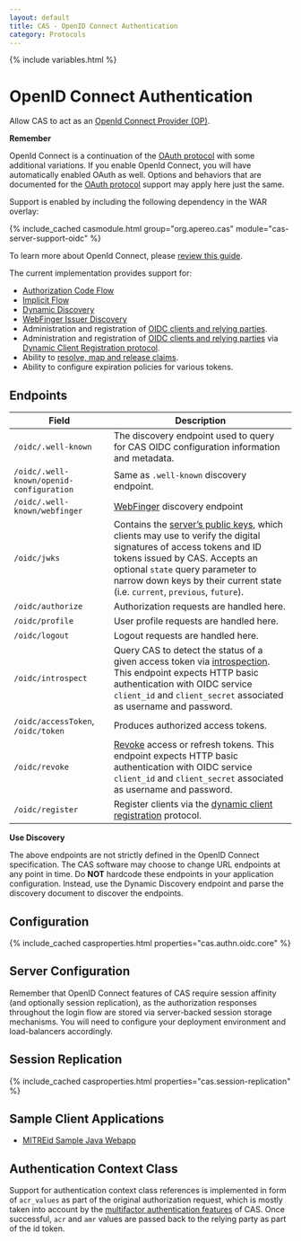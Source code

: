 ```yaml
---
layout: default
title: CAS - OpenID Connect Authentication
category: Protocols
---
```

{% include variables.html %}

# OpenID Connect Authentication

Allow CAS to act as an [OpenId Connect Provider (OP)](http://openid.net/connect/).

<div class="alert alert-info"><strong>Remember</strong><p>OpenId Connect is a continuation of 
the <a href="OAuth-Authentication.html">OAuth protocol</a> with some additional variations. If 
you enable OpenId Connect, you will have automatically enabled OAuth as well. Options and 
behaviors that are documented for the <a href="OAuth-Authentication.html">OAuth protocol</a> 
support may apply here just the same.</p></div>

Support is enabled by including the following dependency in the WAR overlay:

{% include_cached casmodule.html group="org.apereo.cas" module="cas-server-support-oidc" %}

To learn more about OpenId Connect, please [review this guide](http://openid.net/specs/openid-connect-basic-1_0.html).

The current implementation provides support for:

- [Authorization Code Flow](http://openid.net/specs/openid-connect-basic-1_0.html)
- [Implicit Flow](https://openid.net/specs/openid-connect-implicit-1_0.html)
- [Dynamic Discovery](https://openid.net/specs/openid-connect-discovery-1_0.html)
- [WebFinger Issuer Discovery](https://openid.net/specs/openid-connect-discovery-1_0-21.html)
- Administration and registration of [OIDC clients and relying parties](../services/Service-Management.html).
- Administration and registration of [OIDC clients and relying parties](../services/Service-Management.html) via [Dynamic Client Registration protocol](https://tools.ietf.org/html/draft-ietf-oauth-dyn-reg-management-01).
- Ability to [resolve, map and release claims](../integration/Attribute-Release-Policies.html).
- Ability to configure expiration policies for various tokens.

## Endpoints

| Field                                    | Description                                                                                                                                                                                                                                                                                             |
|------------------------------------------|---------------------------------------------------------------------------------------------------------------------------------------------------------------------------------------------------------------------------------------------------------------------------------------------------------|
| `/oidc/.well-known`                      | The discovery endpoint used to query for CAS OIDC configuration information and metadata.                                                                                                                                                                                                               |
| `/oidc/.well-known/openid-configuration` | Same as `.well-known` discovery endpoint.                                                                                                                                                                                                                                                               |
| `/oidc/.well-known/webfinger`            | [WebFinger](https://tools.ietf.org/html/rfc7033) discovery endpoint                                                                                                                                                                                                                                     |
| `/oidc/jwks`                             | Contains the [server’s public keys](OIDC-Authentication-JWKS.html), which clients may use to verify the digital signatures of access tokens and ID tokens issued by CAS. Accepts an optional `state` query parameter to narrow down keys by their current state (i.e. `current`, `previous`, `future`). |
| `/oidc/authorize`                        | Authorization requests are handled here.                                                                                                                                                                                                                                                                |
| `/oidc/profile`                          | User profile requests are handled here.                                                                                                                                                                                                                                                                 |
| `/oidc/logout`                           | Logout requests are handled here.                                                                                                                                                                                                                                                                       |
| `/oidc/introspect`                       | Query CAS to detect the status of a given access token via [introspection](https://tools.ietf.org/html/rfc7662). This endpoint expects HTTP basic authentication with OIDC service `client_id` and `client_secret` associated as username and password.                                                 |
| `/oidc/accessToken`, `/oidc/token`       | Produces authorized access tokens.                                                                                                                                                                                                                                                                      |
| `/oidc/revoke`                           | [Revoke](https://tools.ietf.org/html/rfc7009) access or refresh tokens. This endpoint expects HTTP basic authentication with OIDC service `client_id` and `client_secret` associated as username and password.                                                                                          |
| `/oidc/register`                         | Register clients via the [dynamic client registration](https://tools.ietf.org/html/draft-ietf-oauth-dyn-reg-management-01) protocol.                                                                                                                                                                    |

<div class="alert alert-warning"><strong>Use Discovery</strong><p>The above endpoints
are not strictly defined in the OpenID Connect specification. The CAS software may choose to change URL endpoints
at any point in time. Do <strong>NOT</strong> hardcode these endpoints in your application configuration.
Instead, use the Dynamic Discovery endpoint and parse the discovery document to discover the endpoints.</p></div>

## Configuration

{% include_cached casproperties.html properties="cas.authn.oidc.core" %}

## Server Configuration

Remember that OpenID Connect features of CAS require session affinity (and optionally session replication),
as the authorization responses throughout the login flow are stored via server-backed session storage mechanisms. 
You will need to configure your deployment environment and load-balancers accordingly.

## Session Replication

{% include_cached casproperties.html properties="cas.session-replication" %}

## Sample Client Applications

- [MITREid Sample Java Webapp](https://github.com/apereo/oidc-sample-java-webapp)

## Authentication Context Class

Support for authentication context class references is implemented in form of `acr_values` as part of the original 
authorization request, which is mostly taken into account by 
the [multifactor authentication features](../mfa/Configuring-Multifactor-Authentication.html) of CAS. 
Once successful, `acr` and `amr` values are passed back to the relying party as part of the id token.
